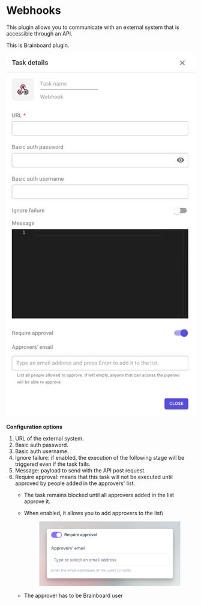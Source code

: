 # Webhooks

This plugin allows you to communicate with an external system that is accessible through an API.

This is Brainboard plugin.

![Webhook plugin](../../.gitbook/assets/webhook-plugin.png)

**Configuration options**

1. URL of the external system.
2. Basic auth password.
3. Basic auth username.
4. Ignore failure: if enabled, the execution of the following stage will be triggered even if the task fails.
5. Message: payload to send with the API post request.
6. Require approval: means that this task will not be executed until approved by people added in the approvers' list.
   * The task remains blocked until all approvers added in the list approve it.
   *   When enabled, it allows you to add approvers to the list\


       <figure><img src="../../.gitbook/assets/CleanShot 2025-07-10 at 13.25.53@2x (1).png" alt=""><figcaption></figcaption></figure>
   * The approver has to be Brainboard user
